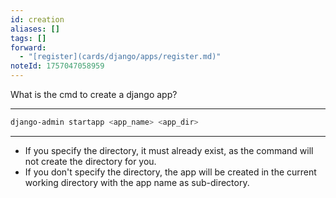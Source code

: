 ```yaml
---
id: creation
aliases: []
tags: []
forward:
  - "[register](cards/django/apps/register.md)"
noteId: 1757047058959
---
```


What is the cmd to create a django app?

---

```sh
django-admin startapp <app_name> <app_dir>
```

---

- If you specify the directory, it must already exist, as the command will not create the directory for you.
- If you don't specify the directory, the app will be created in the current working directory with the app name as sub-directory.
